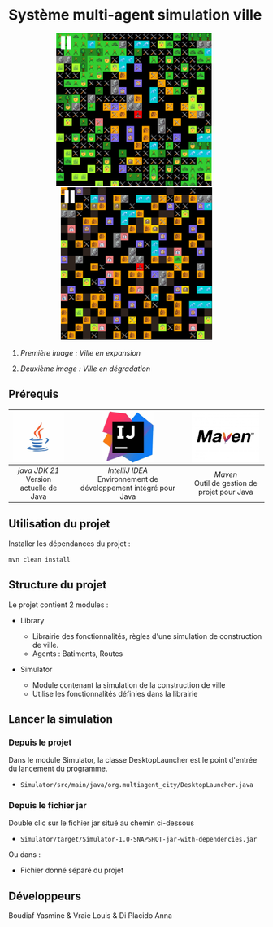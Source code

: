# Système multi-agent simulation ville

<p align="center">
  <img src="images/ville.png" alt="Description de l'image" style="height: 300px; width: auto; display: inline-block; margin-right: 2%;">
  <img src="images/villeDegradation.png" alt="Description de l'image" style="height: 300px; width: auto; display: inline-block;">
</p>

1. *Première image : Ville en expansion*

2. *Deuxième image : Ville en dégradation*



## Prérequis
| <img src="images/logos/java.jfif" alt="Logo Java" style="height: 100px; width: auto; display: block; margin: 0 auto;"> | <img src="images/logos/intellij.jfif" alt="Logo IntelliJ" style="height: 100px; width: auto; display: block; margin: 0 auto;"> | <img src="images/logos/maven.jpg" alt="Logo Maven" style="height: 100px; width: auto; display: block; margin: 0 auto;"> |
|:--:|:--:|:--:|
| *java JDK 21* <br> Version actuelle de Java | *IntelliJ IDEA* <br> Environnement de développement intégré pour Java | *Maven* <br> Outil de gestion de projet pour Java |

## Utilisation du projet
Installer les dépendances du projet :

```bash
mvn clean install
```
## Structure du projet 
Le projet contient 2 modules : 
- Library
  - Librairie des fonctionnalités, règles d'une simulation de construction de ville.
  - Agents : Batiments, Routes
  
- Simulator
  - Module contenant la simulation de la construction de ville
  - Utilise les fonctionnalités définies dans la librairie


## Lancer la simulation
### Depuis le projet
Dans le module Simulator, la classe DesktopLauncher est le point d'entrée du lancement du programme.
- `Simulator/src/main/java/org.multiagent_city/DesktopLauncher.java`
### Depuis le fichier jar 
Double clic sur le fichier jar situé au chemin ci-dessous
- `Simulator/target/Simulator-1.0-SNAPSHOT-jar-with-dependencies.jar`

Ou dans : 
- Fichier donné séparé du projet

## Développeurs
Boudiaf Yasmine &
Vraie Louis &
Di Placido Anna

